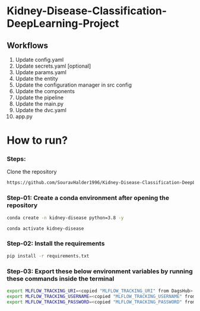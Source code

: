 # Kidney-Disease-Classification-DeepLearning-Project


## Workflows

1. Update config.yaml
2. Update secrets.yaml [optional]
3. Update params.yaml
4. Update the entity
5. Update the configuration manager in src config
6. Update the components
7. Update the pipeline
8. Update the main.py
9. Update the dvc.yaml
10. app.py


# How to run?

### Steps:
Clone the repository

```bash
https://github.com/SouravHalder1996/Kidney-Disease-Classification-DeepLearning-Project.git
```

### Step-01: Create a conda environment after opening the repository

```bash
conda create -n kidney-disease python=3.8 -y
```

```bash
conda activate kidney-disease
```


### Step-02: Install the requirements

```bash
pip install -r requirements.txt
```


### Step-03: Export these below environment variables by running these commands inside the terminal

```bash
export MLFLOW_TRACKING_URI=<copied "MLFLOW_TRACKING_URI" from DagsHub> 
export MLFLOW_TRACKING_USERNAME=<copied "MLFLOW_TRACKING_USERNAME" from DagsHub> 
export MLFLOW_TRACKING_PASSWORD=<copied "MLFLOW_TRACKING_PASSWORD" from DagsHub> 
```



